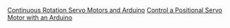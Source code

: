 [Continuous Rotation Servo Motors and Arduino](https://www.youtube.com/watch?v=NV6YHZ2RAqc)
[Control a Positional Servo Motor with an Arduino](https://www.youtube.com/watch?v=qJC1nt_eJZs)